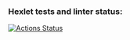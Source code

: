 ### Hexlet tests and linter status:
[![Actions Status](https://github.com/Fortik1/frontend-project-44/workflows/hexlet-check/badge.svg)](https://github.com/Fortik1/frontend-project-44/actions)